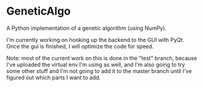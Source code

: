 # GeneticAlgo
A Python implementation of a genetic algorithm (using NumPy).

I'm currently working on hooking up the backend to the GUI with PyQt. Once the gui is finished, I will optimize the code for speed.

Note: most of the current work on this is done in the "test" branch, because I've uploaded the virtual env I'm using as well, and I'm also going to try some other stuff and I'm not going to add it to the master branch until I've figured out which parts I want to add.
